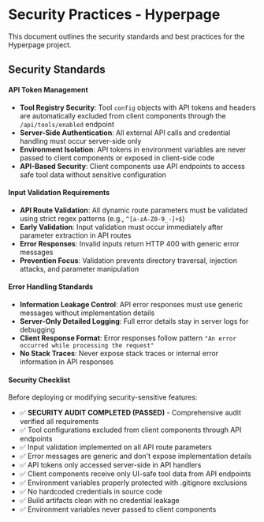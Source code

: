 # Security Practices - Hyperpage

This document outlines the security standards and best practices for the Hyperpage project.

## Security Standards

#### **API Token Management**
- **Tool Registry Security**: Tool `config` objects with API tokens and headers are automatically excluded from client components through the `/api/tools/enabled` endpoint
- **Server-Side Authentication**: All external API calls and credential handling must occur server-side only
- **Environment Isolation**: API tokens in environment variables are never passed to client components or exposed in client-side code
- **API-Based Security**: Client components use API endpoints to access safe tool data without sensitive configuration

#### **Input Validation Requirements**
- **API Route Validation**: All dynamic route parameters must be validated using strict regex patterns (e.g., `^[a-zA-Z0-9_-]+$`)
- **Early Validation**: Input validation must occur immediately after parameter extraction in API routes
- **Error Responses**: Invalid inputs return HTTP 400 with generic error messages
- **Prevention Focus**: Validation prevents directory traversal, injection attacks, and parameter manipulation

#### **Error Handling Standards**
- **Information Leakage Control**: API error responses must use generic messages without implementation details
- **Server-Only Detailed Logging**: Full error details stay in server logs for debugging
- **Client Response Format**: Error responses follow pattern `"An error occurred while processing the request"`
- **No Stack Traces**: Never expose stack traces or internal error information in API responses

#### **Security Checklist**
Before deploying or modifying security-sensitive features:
- ✅ **SECURITY AUDIT COMPLETED (PASSED)** - Comprehensive audit verified all requirements
- ✅ Tool configurations excluded from client components through API endpoints
- ✅ Input validation implemented on all API route parameters
- ✅ Error messages are generic and don't expose implementation details
- ✅ API tokens only accessed server-side in API handlers
- ✅ Client components receive only UI-safe tool data from API endpoints
- ✅ Environment variables properly protected with .gitignore exclusions
- ✅ No hardcoded credentials in source code
- ✅ Build artifacts clean with no credential leakage
- ✅ Environment variables never passed to client components
